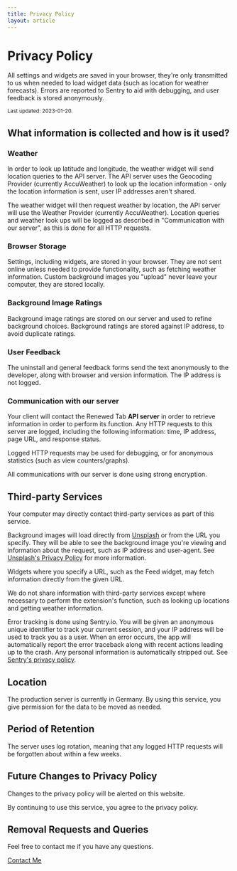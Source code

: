 ```yaml
---
title: Privacy Policy
layout: article
---
```


# Privacy Policy <!-- omit from toc -->

<p class="is-size-4">
	All settings and widgets are saved in your browser, they're only transmitted
	to us when needed to load widget data (such as location for weather forecasts).
	Errors are reported to Sentry to aid with debugging, and user feedback is stored
	anonymously.
</p>

<small>Last updated: 2023-01-20.</small>

## What information is collected and how is it used?

### Weather

In order to look up latitude and longitude, the weather widget will send
location queries to the API server. The API server uses the Geocoding Provider
(currently AccuWeather) to look up the location information - only the location
information is sent, user IP addresses aren't shared.

The weather widget will then request weather by location, the API server will
use the Weather Provider (currently AccuWeather). Location queries and weather
look ups will be logged as described in "Communication with our server", as this
is done for all HTTP requests.

### Browser Storage

Settings, including widgets, are stored in your browser. They are not sent
online unless needed to provide functionality, such as fetching weather
information. Custom background images you "upload" never leave your computer,
they are stored locally.

### Background Image Ratings

Background image ratings are stored on our server and used to refine background
choices. Background ratings are stored against IP address, to avoid duplicate
ratings.

### User Feedback

The uninstall and general feedback forms send the text anonymously to the
developer, along with browser and version information. The IP address is not
logged.

### Communication with our server

Your client will contact the Renewed Tab **API server** in order to retrieve
information in order to perform its function. Any HTTP requests to this server
are logged, including the following information: time, IP address, page URL,
and response status.

Logged HTTP requests may be used for debugging, or for anonymous statistics
(such as view counters/graphs).

All communications with our server is done using strong encryption.


## Third-party Services

Your computer may directly contact third-party services as part of this service.

Background images will load directly from [Unsplash](https://unsplash.com) or
from the URL you specify. They will be able to see the background image you're
viewing and information about the request, such as IP address and user-agent.
See [Unsplash's Privacy Policy](https://unsplash.com/privacy)
for more information.

Widgets where you specify a URL, such as the Feed widget, may fetch information
directly from the given URL.

We do not share information with third-party services except where necessary to
perform the extension's function, such as looking up locations and getting
weather information.

Error tracking is done using Sentry.io. You will be given an anonymous unique
identifier to track your current session, and your IP address will be used
to track you as a user. When an error occurs, the app will automatically
report the error traceback along with recent actions leading up to the crash.
Any personal information is automatically stripped out.
See [Sentry's privacy policy](https://sentry.io/privacy/).


## Location

The production server is currently in Germany.
By using this service, you give permission for the data to be moved as needed.


## Period of Retention

The server uses log rotation, meaning that any logged HTTP requests will be
forgotten about within a few weeks.


## Future Changes to Privacy Policy

Changes to the privacy policy will be alerted on this website.

By continuing to use this service, you agree to the privacy policy.


## Removal Requests and Queries

Feel free to contact me if you have any questions.

<a href="https://rubenwardy.com/contact/" class="button is-primary">
	Contact Me
</a>
